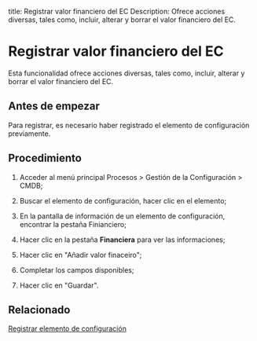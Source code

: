 title: Registrar valor financiero del EC
Description: Ofrece acciones diversas, tales como, incluir, alterar y borrar el valor financiero del EC.
# Registrar valor financiero del EC


Esta funcionalidad ofrece acciones diversas, tales como, incluir, alterar y
borrar el valor financiero del EC.

Antes de empezar
--------------------

Para registrar, es necesario haber registrado el elemento de configuración
previamente.

Procedimiento
-----------------

1.  Acceder al menú principal Procesos \> Gestión de la Configuración \> CMDB;

2.  Buscar el elemento de configuración, hacer clic en el elemento;

3.  En la pantalla de información de un elemento de configuración, encontrar la
    pestaña Finianciero;

4.  Hacer clic en la pestaña **Financiera** para ver las informaciones;

5.  Hacer clic en "Añadir valor finaceiro";

6.  Completar los campos disponibles;

7.  Hacer clic en "Guardar".



Relacionado
-----------

[Registrar elemento de configuración](/es-es/citsmart-platform-9/processes/configuration/use/register-CI.html)

<!-- !!! tip "About"

    <b>Product/Version:</b> CITSmart | 8.00 &nbsp;&nbsp;
    <b>Updated:</b>01/15/2019 – Anna Martins
